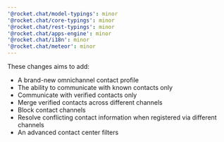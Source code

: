 ```yaml
---
'@rocket.chat/model-typings': minor
'@rocket.chat/core-typings': minor
'@rocket.chat/rest-typings': minor
'@rocket.chat/apps-engine': minor
'@rocket.chat/i18n': minor
'@rocket.chat/meteor': minor
---
```


These changes aims to add:
- A brand-new omnichannel contact profile
- The ability to communicate with known contacts only
- Communicate with verified contacts only
- Merge verified contacts across different channels
- Block contact channels
- Resolve conflicting contact information when registered via different channels
- An advanced contact center filters
